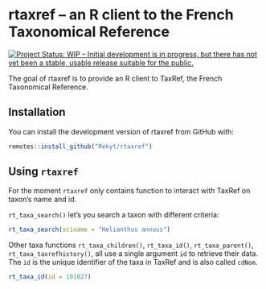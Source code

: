 
<!-- README.md is generated from README.Rmd. Please edit that file -->

# rtaxref – an R client to the French Taxonomical Reference

[![Project Status: WIP – Initial development is in progress, but there
has not yet been a stable, usable release suitable for the
public.](https://www.repostatus.org/badges/latest/wip.svg)](https://www.repostatus.org/#wip)

The goal of rtaxref is to provide an R client to TaxRef, the French
Taxonomical Reference.

## Installation

You can install the development version of rtaxref from GitHub with:

``` r
remotes::install_github("Rekyt/rtaxref")
```

## Using `rtaxref`

For the moment `rtaxref` only contains function to interact with TaxRef
on taxon’s name and id.

`rt_taxa_search()` let’s you search a taxon with different criteria:

``` r
rt_taxa_search(sciname = "Helianthus annuus")
```

Other taxa functions `rt_taxa_children()`, `rt_taxa_id()`,
`rt_taxa_parent()`, `rt_taxa_taxrefhistory()`, all use a single argument
`id` to retrieve their data. The `id` is the unique identifier of the
taxa in TaxRef and is also called `cdNom`.

``` r
rt_taxa_id(id = 101027)
```
